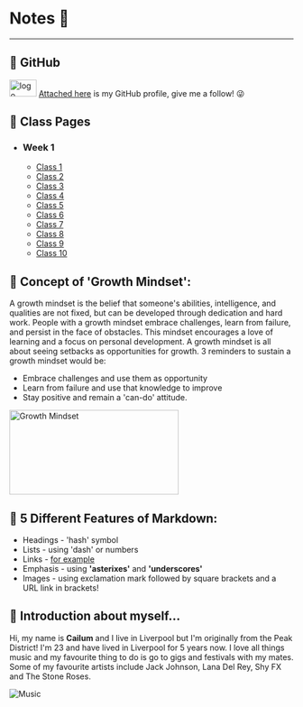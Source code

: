 # Notes 📖 
- - - - - - - - - - - - - - - - - - - - - - - - - - - - - - - - - - - - - - - - - - - - - - - - - - - - - - - - - - - - - - - - - 
## 🔖 GitHub

<img src="https://download.logo.wine/logo/GitHub/GitHub-Logo.wine.png" alt="logo" width="48" height="30"/> [Attached here](<https://github.com/cailumleyshon>) is my GitHub profile, give me a follow! 😜


## 🔖 Class Pages
- ### Week 1
    - [Class 1](<https://cailumleyshon.github.io/reading-notes/class-1>)
    - [Class 2](<https://cailumleyshon.github.io/reading-notes/class-2>)
    - [Class 3](<https://cailumleyshon.github.io/reading-notes/class-3>)
    - [Class 4](<https://cailumleyshon.github.io/reading-notes/class-4>)
    - [Class 5](<https://cailumleyshon.github.io/reading-notes/class-5>)
    - [Class 6](<https://cailumleyshon.github.io/reading-notes/class-6>)
    - [Class 7](<https://cailumleyshon.github.io/reading-notes/class-7>)
    - [Class 8](<https://cailumleyshon.github.io/reading-notes/class-8>)
    - [Class 9](<https://cailumleyshon.github.io/reading-notes/class-9>)
    - [Class 10](<https://cailumleyshon.github.io/reading-notes/class-10>)

## 🔖 Concept of 'Growth Mindset':

A growth mindset is the belief that someone's abilities, intelligence, and qualities are not fixed, but can be developed through dedication and hard work. People with a growth mindset embrace challenges, learn from failure, and persist in the face of obstacles. This mindset encourages a love of learning and a focus on personal development.
A growth mindset is all about seeing setbacks as opportunities for growth. 3 reminders to sustain a growth mindset would be:

- Embrace challenges and use them as opportunity
- Learn from failure and use that knowledge to improve
- Stay positive and remain a 'can-do' attitude.

<img src="https://edsurge.imgix.net/uploads/post/image/12467/mind_as_muscle-1565189295.jpg?auto=compress%2Cformat&w=2800&h=1134&fit=crop" alt="Growth Mindset" width="300" height="150"/>

## 🔖 5 Different Features of Markdown:

- Headings - 'hash' symbol
- Lists - using 'dash' or numbers
- Links - [for example](<https://github.com>)
- Emphasis - using **'asterixes'** and __'underscores'__
- Images - using exclamation mark followed by square brackets and a URL link in brackets!

## 🔖 Introduction about myself...

Hi, my name is __Cailum__ and I live in Liverpool but I'm originally from the Peak District! 
I'm 23 and have lived in Liverpool for 5 years now. I love all things music and my favourite thing to do is go to gigs and festivals with my mates. Some of my favourite artists include Jack Johnson, Lana Del Rey, Shy FX and The Stone Roses.

![Music](<https://www.collater.al/wp-content/uploads/2020/05/chandler-holding-ur-fav-album-collater.al-003-1024x1024.jpg>)
